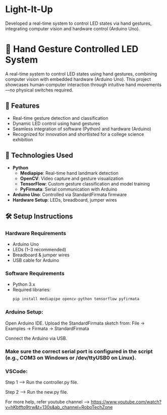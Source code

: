 # Light-It-Up
Developed a real-time system to control LED states via hand gestures, integrating computer vision and hardware control (Arduino Uno).

# 🤖 Hand Gesture Controlled LED System

A real-time system to control LED states using hand gestures, combining computer vision with embedded hardware (Arduino Uno). This project showcases human-computer interaction through intuitive hand movements—no physical switches required.

## 🚀 Features
- Real-time gesture detection and classification
- Dynamic LED control using hand gestures
- Seamless integration of software (Python) and hardware (Arduino)
- Recognized for innovation and shortlisted for a college science exhibition

## 🧠 Technologies Used
- **Python**
  - **Mediapipe**: Real-time hand landmark detection
  - **OpenCV**: Video capture and gesture visualization
  - **TensorFlow**: Custom gesture classification and model training
  - **PyFirmata**: Serial communication with Arduino
- **Arduino Uno**: Controlled via StandardFirmata firmware
- **Hardware Setup**: LEDs, breadboard, jumper wires

## 🛠️ Setup Instructions

### Hardware Requirements
- Arduino Uno
- LEDs (1–3 recommended)
- Breadboard & jumper wires
- USB cable for Arduino

### Software Requirements
- Python 3.x
- Required libraries:
  ```bash
  pip install mediapipe opencv-python tensorflow pyfirmata

### Arduino Setup:
Open Arduino IDE.
Upload the StandardFirmata sketch from:
File → Examples → Firmata → StandardFirmata

Connect the Arduino via USB.

### Make sure the correct serial port is configured in the script (e.g., COM3 on Windows or /dev/ttyUSB0 on Linux).

### VSCode: 
Step 1 --> Run the controller.py file.

Step 2 --> Run the new.py file.

For more help, refer youtube channel --> https://www.youtube.com/watch?v=hKbtfto9trw&t=130s&ab_channel=RoboTechZone
